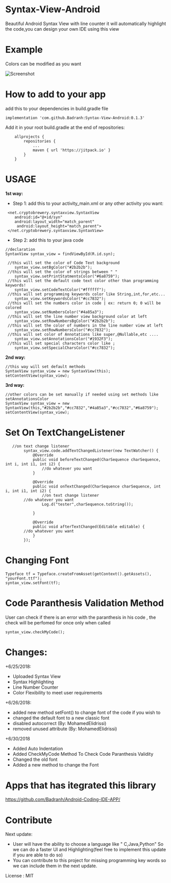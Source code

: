# Syntax-View-Android
Beautiful Android Syntax View with line counter it will automatically highlight the code,you can design your own IDE using this view

# Example
Colors can be modified as you want

![Screenshot](http://cryptobrewery.net/scn/4.png)

# How to add to your app 

add this to your dependencies in build.gradle file
```
implementation 'com.github.Badranh:Syntax-View-Android:0.1.3'
```
Add it in your root build.gradle at the end of repositories:

```
	allprojects {
		repositories {
			...
			maven { url 'https://jitpack.io' }
		}
	}
```

# USAGE
<b>1st way:</b>

- Step 1: 
  add this to your activity_main.xml or any other activity you want:
```
 <net.cryptobrewery.syntaxview.SyntaxView
    android:id="@+id/syn"
    android:layout_width="match_parent"
     android:layout_height="match_parent">
 </net.cryptobrewery.syntaxview.SyntaxView>
```
- Step 2:
  add this to your java code
```
//declaration
SyntaxView syntax_view = findViewById(R.id.syn);

 //this will set the color of Code Text background
    syntax_view.setBgColor("#2b2b2b");
 //this will set the color of strings between " "
    syntax_view.setPrintStatmentsColor("#6a8759");
 //this will set the default code text color other than programming keywords!
    syntax_view.setCodeTextColor("#ffffff");
 //this will set programming keywords color like String,int,for,etc...
    syntax_view.setKeywordsColor("#cc7832");
 //this will set the numbers color in code | ex: return 0; 0 will be colored 
    syntax_view.setNumbersColor("#4a85a3");
 //this will set the line number view background color at left
    syntax_view.setRowNumbersBgColor("#2b2b2b");
 //this will set the color of numbers in the line number view at left
    syntax_view.setRowNumbersColor("#cc7832");
 //this will set color of Annotations like super,@Nullable,etc .... 
    syntax_view.setAnnotationsColor("#1932F3");
 //this will set special characters color like ; 
    syntax_view.setSpecialCharsColor("#cc7832");

```
<b>2nd way:</b>
```
//this way will set default methods
SyntaxView syntax_view = new SyntaxView(this);
setContentView(syntax_view);
```
<b>3rd way:</b>
```
//other colors can be set manually if needed using set methods like setAnnotationsColor
SyntaxView syntax_view = new SyntaxView(this,"#2b2b2b","#cc7832","#4a85a3","#cc7832","#6a8759");
setContentView(syntax_view);
```

# Set On TextChangeListener
```
   //on text change listener
        syntax_view.code.addTextChangedListener(new TextWatcher() {
            @Override
            public void beforeTextChanged(CharSequence charSequence, int i, int i1, int i2) {
	    		//do whatever you want
            }

            @Override
            public void onTextChanged(CharSequence charSequence, int i, int i1, int i2) {
                //on text change listener
		//do whatever you want
                Log.d("tester",charSequence.toString());

            }

            @Override
            public void afterTextChanged(Editable editable) {
		//do whatever you want
            }
        });
```
# Changing Font
```
Typeface tf = Typeface.createFromAsset(getContext().getAssets(), "yourFont.ttf");
syntax_view.setFont(tf);
```
# Code Paranthesis Validation Method
User can check if there is an error with the paranthesis in his code , the check will be perfomed for once only when called
```
syntax_view.checkMyCode();
```
# Changes:
+6/25/2018:
- Uploaded Syntax View
- Syntax Highlighting
- Line Number Counter
- Color Flexibility to meet user requirements

+6/26/2018:
 - added new method setFont() to change font of the code if you wish to
 - changed the default font to a new classic font
 - disabled autocorrect (By: MohamedElidrissi)
 - removed unused attribute (By: MohamedElidrissi)
 
 +6/30/2018
 - Added Auto Indentation
 - Added CheckMyCode Method To Check Code Paranthesis Validity
 - Changed the old font
 - Added a new method to change the Font
 
# Apps that has itegrated this library
https://github.com/Badranh/Android-Coding-IDE-APP/
# Contribute
Next update: 
- User will have the ability to choose a language like " C,Java,Python" So we can do a faster UI and Highlighting(feel free to implement this update if you are able to do so)
- You can contribute to this project for missing programming key words so we can include
them in the next update.

License : MIT
